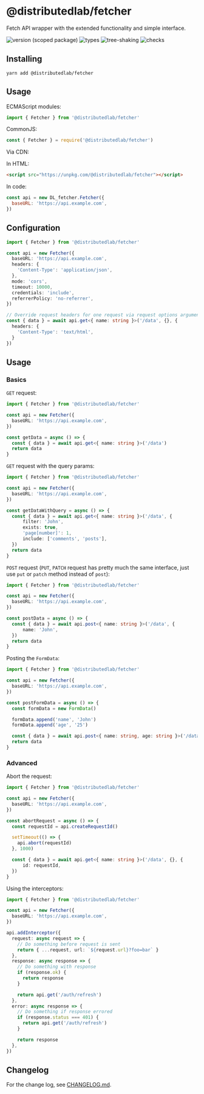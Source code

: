 # @distributedlab/fetcher
Fetch API wrapper with the extended functionality and simple interface.

![version (scoped package)](https://badgen.net/npm/v/@distributedlab/fetcher)
![types](https://badgen.net/npm/types/@distributedlab/fetcher)
![tree-shaking](https://badgen.net/bundlephobia/tree-shaking/@distributedlab/fetcher)
![checks](https://badgen.net/github/checks/distributed-lab/web-kit/main)

## Installing

```
yarn add @distributedlab/fetcher
```

## Usage

ECMAScript modules:

```ts
import { Fetcher } from '@distributedlab/fetcher'
```

CommonJS:
```ts
const { Fetcher } = require('@distributedlab/fetcher')
```

Via CDN:

In HTML:
```html
<script src="https://unpkg.com/@distributedlab/fetcher"></script>
```

In code:
```js
const api = new DL_fetcher.Fetcher({
  baseURL: 'https://api.example.com',
})
```

## Configuration

```ts
import { Fetcher } from '@distributedlab/fetcher'

const api = new Fetcher({
  baseURL: 'https://api.example.com',
  headers: {
    'Content-Type': 'application/json',
  },
  mode: 'cors',
  timeout: 10000,
  credentials: 'include',
  referrerPolicy: 'no-referrer',
})

// Override request headers for one request via request options argument:
const { data } = await api.get<{ name: string }>('/data', {}, {
  headers: {
    'Content-Type': 'text/html',
  }
})
```

## Usage

### Basics

`GET` request:

```ts
import { Fetcher } from '@distributedlab/fetcher'

const api = new Fetcher({
  baseURL: 'https://api.example.com',
})

const getData = async () => {
  const { data } = await api.get<{ name: string }>('/data')
  return data
}
```

`GET` request with the query params:

```ts
import { Fetcher } from '@distributedlab/fetcher'

const api = new Fetcher({
  baseURL: 'https://api.example.com',
})

const getDataWithQuery = async () => {
  const { data } = await api.get<{ name: string }>('/data', {
      filter: 'John',
      exists: true,
      'page[number]': 1,
      include: ['comments', 'posts'],
  })
  return data
}
```

`POST` request (`PUT`, `PATCH` request has pretty much the same interface, just use `put` or `patch` method instead of `post`):

```ts
import { Fetcher } from '@distributedlab/fetcher'

const api = new Fetcher({
  baseURL: 'https://api.example.com',
})

const postData = async () => {
  const { data } = await api.post<{ name: string }>('/data', {
      name: 'John',
  })
  return data
}
```

Posting the `FormData`:

```ts
import { Fetcher } from '@distributedlab/fetcher'

const api = new Fetcher({
  baseURL: 'https://api.example.com',
})

const postFormData = async () => {
  const formData = new FormData()

  formData.append('name', 'John')
  formData.append('age', '25')

  const { data } = await api.post<{ name: string, age: string }>('/data', formData)
  return data
}
```

### Advanced

Abort the request:

```ts
import { Fetcher } from '@distributedlab/fetcher'

const api = new Fetcher({
  baseURL: 'https://api.example.com',
})

const abortRequest = async () => {
  const requestId = api.createRequestId()

  setTimeout(() => {
    api.abort(requestId)
  }, 1000)

  const { data } = await api.get<{ name: string }>('/data', {}, {
      id: requestId,
  })
}
```

Using the interceptors:

```ts
import { Fetcher } from '@distributedlab/fetcher'

const api = new Fetcher({
  baseURL: 'https://api.example.com',
})

api.addInterceptor({
  request: async request => {
    // Do something before request is sent
    return { ...request, url: `${request.url}?foo=bar` }
  },
  response: async response => {
    // Do something with response
    if (response.ok) {
      return response
    }

    return api.get('/auth/refresh')
  },
  error: async response => {
    // Do something if response errored
    if (response.status === 401) {
      return api.get('/auth/refresh')
    }

    return response
  },
})

```

## Changelog

For the change log, see [CHANGELOG.md](https://github.com/distributed-lab/web-kit/blob/main/CHANGELOG.md).
